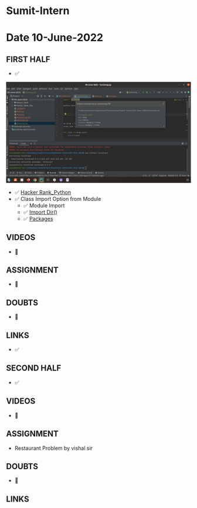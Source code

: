 # Sumit-Intern

# Date 10-June-2022


## FIRST HALF

- ✅

![Alt text](wrap_text_error.png?raw="True")

- ✅ [Hacker Rank_Python](https://github.com/sp18-interns/Sumit-Intern/tree/main/10-June-2022/Hacker_Rank)
- ✅ Class Import Option from Module
	- ✅ Module Import
	- ✅ [ Import Dir()](https://github.com/sp18-interns/Sumit-Intern/tree/main/10-June-2022/test_sumit)
	- ✅ [Packages](https://github.com/sp18-interns/Sumit-Intern/tree/main/10-June-2022/Module)


## VIDEOS
- 🚫

## ASSIGNMENT
- 🚫

## DOUBTS
- 🚫

## LINKS
- ✅ 


## SECOND HALF
- ✅ 
## VIDEOS
- 🚫

## ASSIGNMENT
- Restaurant Problem by vishal sir

## DOUBTS
- 🚫

## LINKS
